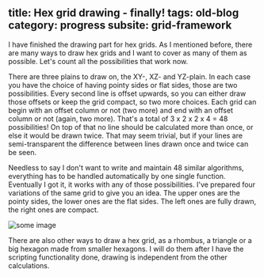 title: Hex grid drawing - finally!
tags: old-blog
category: progress
subsite: grid-framework
---

I have finished the drawing part for hex grids. As I mentioned before, there
are many ways to draw hex grids and I want to cover as many of them as
possible. Let's count all the possibilities that work now.

There are three plains to draw on, the XY-, XZ- and YZ-plain. In each case you
have the choice of having pointy sides or flat sides, those are two
possibilities. Every second line is offset upwards, so you can either draw
those offsets or keep the grid compact, so two more choices. Each grid can
begin with an offset column or not (two more) and end with an offset column or
not (again, two more). That's a total of 3 x 2 x 2 x 4 = 48 possibilities! On
top of that no line should be calculated more than once, or else it would be
drawn twice. That may seem trivial, but if your lines are semi-transparent the
difference between lines drawn once and twice can be seen.

Needless to say I don't want to write and maintain 48 similar algorithms,
everything has to be handled automatically by one single function. Eventually I
got it, it works with any of those possibilities. I've prepared four variations
of the same grid to give you an idea. The upper ones are the pointy sides, the
lower ones are the flat sides. The left ones are fully drawn, the right ones
are compact.

![some image](hex-drawing.png)

There are also other ways to draw a hex grid, as a rhombus, a triangle or a big
hexagon made from smaller hexagons. I will do them after I have the scripting
functionality done, drawing is independent from the other calculations.
